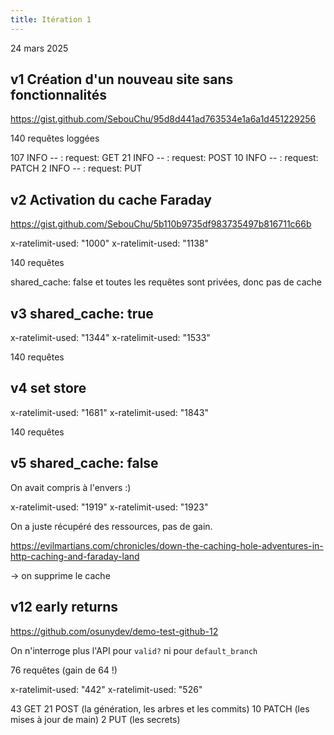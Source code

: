```yaml
---
title: Itération 1
---
```


24 mars 2025

## v1 Création d'un nouveau site sans fonctionnalités

https://gist.github.com/SebouChu/95d8d441ad763534e1a6a1d451229256

140 requêtes loggées

107     INFO -- : request: GET
21      INFO -- : request: POST
10      INFO -- : request: PATCH
2       INFO -- : request: PUT

## v2 Activation du cache Faraday

https://gist.github.com/SebouChu/5b110b9735df983735497b816711c66b

x-ratelimit-used: "1000"
x-ratelimit-used: "1138"

140 requêtes

shared_cache: false et toutes les requêtes sont privées, donc pas de cache

## v3 shared_cache: true

x-ratelimit-used: "1344"
x-ratelimit-used: "1533"

140 requêtes

## v4 set store

x-ratelimit-used: "1681"
x-ratelimit-used: "1843"

140 requêtes


## v5 shared_cache: false

On avait compris à l'envers :)

x-ratelimit-used: "1919"
x-ratelimit-used: "1923"

On a juste récupéré des ressources, pas de gain.

https://evilmartians.com/chronicles/down-the-caching-hole-adventures-in-http-caching-and-faraday-land

-> on supprime le cache


## v12 early returns

https://github.com/osunydev/demo-test-github-12


On n'interroge plus l'API pour `valid?` ni pour `default_branch`


76 requêtes (gain de 64 !)


x-ratelimit-used: "442"
x-ratelimit-used: "526"


43   GET
21   POST (la génération, les arbres et les commits)
10   PATCH (les mises à jour de main)
2    PUT (les secrets)